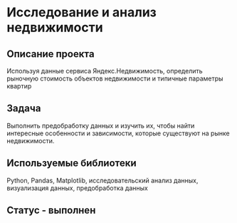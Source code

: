 # Исследование и анализ недвижимости
## Описание проекта
Используя данные сервиса Яндекс.Недвижимость, определить рыночную стоимость объектов недвижимости и типичные параметры квартир
## Задача
Выполнить предобработку данных и изучить их, чтобы найти интересные особенности и зависимости, которые существуют на рынке недвижимости.
## Используемые библиотеки
Python, Pandas, Matplotlib, исследовательский анализ данных, визуализация данных, предобработка данных
## Статус - выполнен
